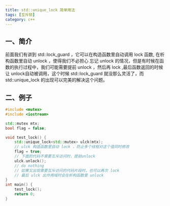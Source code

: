 ```yaml
---
title: std::unique_lock 简单用法
tags: [互斥锁]
category: c++
---
```


## 一、简介
前面我们有讲到 std::lock_guard ，它可以在构造函数里自动调用 lock 函数, 在析构函数里自动 unlock ，使得我们不必担心 忘记 unlock 的情况，但是有时候在函数的执行过程中，我们可能需要提前 unlock ，然后再 lock ,最后函数返回的时候让 unlock自动被调用，这个时候 std::lock_guard 就没那么灵活了，而 std::unique_lock 的出现可以完美的解决这个问题。

## 二、例子
```c++
#include <mutex>
#include <iostream>

std::mutex mtx;
bool flag = false;

void test_lock() {
    std::unique_lock<std::mutex> ulck(mtx);
    // ulck 构造函数里自动 lock ，防止多个线程对这个值同时修改
    flag = true;
    // 下面的代码不需要互斥访问时，提前unlock
    ulck.unlock();
    // do nothing
    // 如果又出现需要互斥访问的代码片段时，也可以再次 lock
    // 最后 ulck 出作用域时会在析构函数里 unlock
}
int main() {
    test_lock();
    return 0;
}
```
